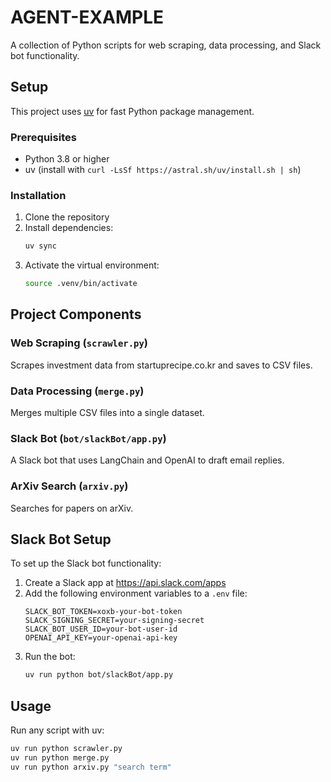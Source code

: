 # AGENT-EXAMPLE

A collection of Python scripts for web scraping, data processing, and Slack bot functionality.

## Setup

This project uses [uv](https://github.com/astral-sh/uv) for fast Python package management.

### Prerequisites

- Python 3.8 or higher
- uv (install with `curl -LsSf https://astral.sh/uv/install.sh | sh`)

### Installation

1. Clone the repository
2. Install dependencies:
   ```bash
   uv sync
   ```
3. Activate the virtual environment:
   ```bash
   source .venv/bin/activate
   ```

## Project Components

### Web Scraping (`scrawler.py`)
Scrapes investment data from startuprecipe.co.kr and saves to CSV files.

### Data Processing (`merge.py`)
Merges multiple CSV files into a single dataset.

### Slack Bot (`bot/slackBot/app.py`)
A Slack bot that uses LangChain and OpenAI to draft email replies.

### ArXiv Search (`arxiv.py`)
Searches for papers on arXiv.

## Slack Bot Setup

To set up the Slack bot functionality:

1. Create a Slack app at https://api.slack.com/apps
2. Add the following environment variables to a `.env` file:
   ```
   SLACK_BOT_TOKEN=xoxb-your-bot-token
   SLACK_SIGNING_SECRET=your-signing-secret
   SLACK_BOT_USER_ID=your-bot-user-id
   OPENAI_API_KEY=your-openai-api-key
   ```
3. Run the bot:
   ```bash
   uv run python bot/slackBot/app.py
   ```

## Usage

Run any script with uv:
```bash
uv run python scrawler.py
uv run python merge.py
uv run python arxiv.py "search term"
```